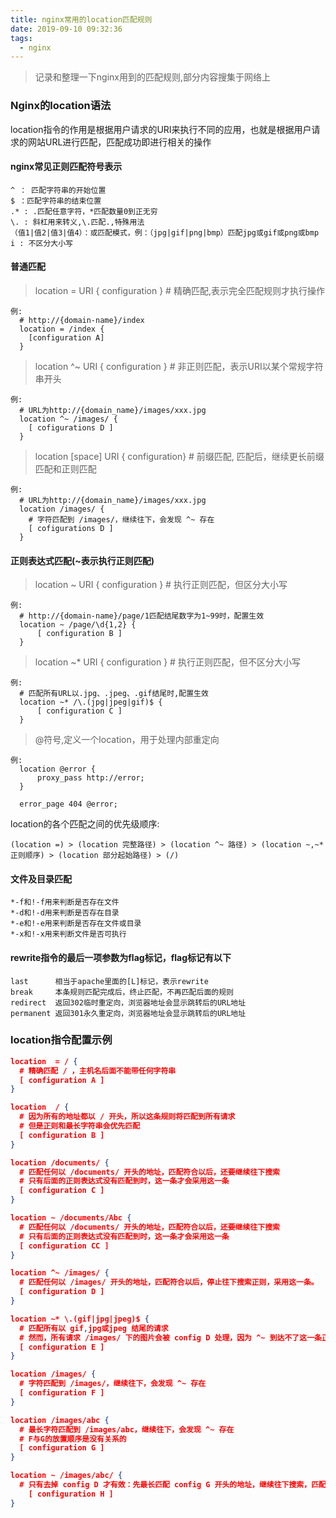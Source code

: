 ```yaml
---
title: nginx常用的location匹配规则
date: 2019-09-10 09:32:36
tags:
  - nginx
---
```


>记录和整理一下nginx用到的匹配规则,部分内容搜集于网络上

### Nginx的location语法

location指令的作用是根据用户请求的URI来执行不同的应用，也就是根据用户请求的网站URL进行匹配，匹配成功即进行相关的操作

#### nginx常见正则匹配符号表示

    ^ ： 匹配字符串的开始位置
    $ ：匹配字符串的结束位置
    .* : .匹配任意字符，*匹配数量0到正无穷
    \. : 斜杠用来转义,\.匹配.,特殊用法
    （值1|值2|值3|值4）：或匹配模式，例：（jpg|gif|png|bmp）匹配jpg或gif或png或bmp
    i : 不区分大小写

#### 普通匹配

  >location = URI { configuration } # 精确匹配,表示完全匹配规则才执行操作
    
    例:
      # http://{domain-name}/index
      location = /index {
        [configuration A]
      }
  
  >location ^~ URI { configuration } # 非正则匹配，表示URI以某个常规字符串开头

    例:
      # URL为http://{domain_name}/images/xxx.jpg
      location ^~ /images/ {
        [ cofigurations D ]
      }

  >location [space] URI { configuration} # 前缀匹配, 匹配后，继续更长前缀匹配和正则匹配

    例:
      # URL为http://{domain_name}/images/xxx.jpg
      location /images/ {
        # 字符匹配到 /images/，继续往下，会发现 ^~ 存在
        [ cofigurations D ]
      }

#### 正则表达式匹配(~表示执行正则匹配)

  >location ~ URI { configuration } # 执行正则匹配，但区分大小写

    例:
      # http://{domain-name}/page/1匹配结尾数字为1~99时，配置生效
      location ~ /page/\d{1,2} {
          [ configuration B ]
      }

  >location ~* URI { configuration } # 执行正则匹配，但不区分大小写

    例:
      # 匹配所有URL以.jpg、.jpeg、.gif结尾时,配置生效
      location ~* /\.(jpg|jpeg|gif)$ {
          [ configuration C ]
      }

  >@符号,定义一个location，用于处理内部重定向

    例:
      location @error {
          proxy_pass http://error;
      }

      error_page 404 @error;

location的各个匹配之间的优先级顺序:

    (location =) > (location 完整路径) > (location ^~ 路径) > (location ~,~* 正则顺序) > (location 部分起始路径) > (/)

#### 文件及目录匹配

    *-f和!-f用来判断是否存在文件
    *-d和!-d用来判断是否存在目录
    *-e和!-e用来判断是否存在文件或目录
    *-x和!-x用来判断文件是否可执行

#### rewrite指令的最后一项参数为flag标记，flag标记有以下

    last      相当于apache里面的[L]标记，表示rewrite
    break     本条规则匹配完成后，终止匹配，不再匹配后面的规则
    redirect  返回302临时重定向，浏览器地址会显示跳转后的URL地址
    permanent 返回301永久重定向，浏览器地址会显示跳转后的URL地址

### location指令配置示例

``` json
location  = / {
  # 精确匹配 / ，主机名后面不能带任何字符串
  [ configuration A ]
}

location  / {
  # 因为所有的地址都以 / 开头，所以这条规则将匹配到所有请求
  # 但是正则和最长字符串会优先匹配
  [ configuration B ]
}

location /documents/ {
  # 匹配任何以 /documents/ 开头的地址，匹配符合以后，还要继续往下搜索
  # 只有后面的正则表达式没有匹配到时，这一条才会采用这一条
  [ configuration C ]
}

location ~ /documents/Abc {
  # 匹配任何以 /documents/ 开头的地址，匹配符合以后，还要继续往下搜索
  # 只有后面的正则表达式没有匹配到时，这一条才会采用这一条
  [ configuration CC ]
}

location ^~ /images/ {
  # 匹配任何以 /images/ 开头的地址，匹配符合以后，停止往下搜索正则，采用这一条。
  [ configuration D ]
}

location ~* \.(gif|jpg|jpeg)$ {
  # 匹配所有以 gif,jpg或jpeg 结尾的请求
  # 然而，所有请求 /images/ 下的图片会被 config D 处理，因为 ^~ 到达不了这一条正则
  [ configuration E ]
}

location /images/ {
  # 字符匹配到 /images/，继续往下，会发现 ^~ 存在
  [ configuration F ]
}

location /images/abc {
  # 最长字符匹配到 /images/abc，继续往下，会发现 ^~ 存在
  # F与G的放置顺序是没有关系的
  [ configuration G ]
}

location ~ /images/abc/ {
  # 只有去掉 config D 才有效：先最长匹配 config G 开头的地址，继续往下搜索，匹配到这一条正则，采用
    [ configuration H ]
}
```